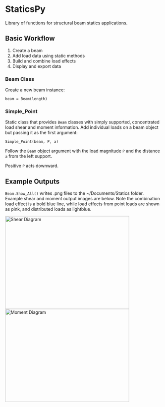 # StaticsPy
Library of functions for structural beam statics applications.

## Basic Workflow
1. Create a beam
2. Add load data using static methods
3. Build and combine load effects
4. Display and export data


### Beam Class
Create a new beam instance:

`
beam = Beam(length)
`

### Simple_Point
Static class that provides `Beam` classes with simply supported, concentrated load shear and moment information. Add individual loads on a beam object but passing it as the first argument:

`
Simple_Point(beam, P, a)
`

Follow the `Beam` object argument with the load magnitude `P` and the distance `a` from the left support.

Positive `P` acts downward.

## Example Outputs
`Beam.Show_All()` writes .png files to the ~/Documents/Statics folder. Example shear and moment output images are below. Note the combination load effect is a bold blue line, while load effects from point loads are shown as pink, and distributed loads as lightblue.

<img src="https://github.com/benstanfish/StaticsPy/assets/34006582/4eb75649-dfd3-412c-98c5-b76d7f0c706a" height="300" width="400" alt="Shear Diagram"> <img src="https://github.com/benstanfish/StaticsPy/assets/34006582/f9ff2f1c-db0b-4f49-b74e-d1faf85ad5f1" height="300" width="400" alt="Moment Diagram">
